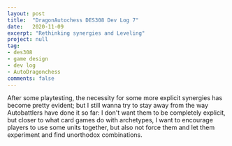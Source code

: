 ```yaml
---
layout: post
title:  "DragonAutochess DES308 Dev Log 7"
date:   2020-11-09
excerpt: "Rethinking synergies and Leveling"
project: null
tag:
- des308
- game design
- dev log
- AutoDragonchess
comments: false
---
```

After some playtesting, the necessity for some more explicit synergies has become pretty evident; but I still wanna try to stay away from the way Autobattlers have done it so far: I don't want them to be completely explicit, but closer to what card games do with archetypes, I want to encourage players to use some units together, but also not force them and let them experiment and find unorthodox combinations.